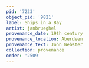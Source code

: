 ```yaml
---
pid: '7223'
object_pid: '9821'
label: Ships in a Bay
artist: janbrueghel
provenance_date: 19th century
provenance_location: Aberdeen
provenance_text: John Webster
collection: provenance
order: '2509'
---
```


